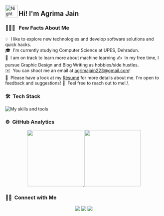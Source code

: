 
<img alt="Night Coding" src="./assets/Hand%20Wave.gif" width='40' align="left"/><h2>Hi! I'm Agrima Jain</h2>

### 👨🏻‍💻 &nbsp; Few Facts About Me

💡 &nbsp;I like to explore new technologies and develop software solutions and quick hacks.\
🎓 &nbsp;I'm currently studying Computer Science at UPES, Dehradun.\
🌱 &nbsp;I am on track to learn more about machine learning
✍️ &nbsp;In my free time, I pursue Graphic Design and Blog Writing as hobbies/side hustles.\
✉️ &nbsp;You can shoot me an email at agrimajain223@gmail.com! \
📄 &nbsp;Please have a look at my [Résumé]() for more details about me. I'm open to feedback and suggestions!
💬 &nbsp;Feel free to reach out to me!.\


### 🛠 &nbsp;Tech Stack

![My skills and tools](https://skillicons.dev/icons?i=python,mongodb,java,c,react,django,js,html,css,netlify,mysql,vscode,bootstrap,figma,photoshop,priemerepro&theme=light&perline=13)


### ⚙️ &nbsp;GitHub Analytics

<p align="center">
  <a href="https://github.com/ughrima">
    <img height="180em" src="https://github-readme-stats-eight-theta.vercel.app/api?username=ughrima&show_icons=true&theme=algolia&include_all_commits=true&count_private=true"/>
    <img height="180em" src="https://github-readme-stats-eight-theta.vercel.app/api/top-langs/?username=ughrima&layout=compact&langs_count=8&theme=algolia"/>
  </a>
</p>


### 🤝🏻 &nbsp;Connect with Me

<p align="center">
<a href="https://ughrima.github.io/"><img src="https://img.shields.io/badge/-ughrima.github.io-3423A6?style=flat&logo=Google-Chrome&logoColor=white"/></a>
<a href="https://www.linkedin.com/in/agrima-jain-/"><img src="https://img.shields.io/badge/-Agrima%20Jain-0077B5?style=flat&logo=Linkedin&logoColor=white"/></a>
<a href="mailto:agrimajain223@gmail.com"><img src="https://img.shields.io/badge/-agrimajain223@gmail.com-D14836?style=flat&logo=Gmail&logoColor=white"/></a>

</p>
